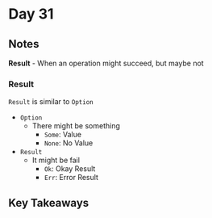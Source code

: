 # Day 31

## Notes

**Result** - When an operation might succeed, but maybe not

### Result

`Result` is similar to `Option`

- `Option`
  - There might be something
    - `Some`: Value
    - `None`: No Value
- `Result`
  - It might be fail
    - `Ok`: Okay Result
    - `Err`: Error Result


## Key Takeaways
